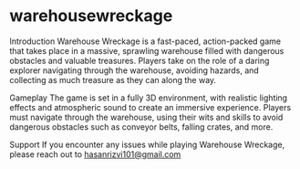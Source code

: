 # warehousewreckage

Introduction
Warehouse Wreckage is a fast-paced, action-packed game that takes place in a massive, sprawling warehouse filled with dangerous obstacles and valuable treasures.
Players take on the role of a daring explorer navigating through the warehouse, avoiding hazards, and collecting as much treasure as they can along the way.

Gameplay
The game is set in a fully 3D environment, with realistic lighting effects and atmospheric sound to create an immersive experience.
Players must navigate through the warehouse, using their wits and skills to avoid dangerous obstacles such as conveyor belts, falling crates, and more.

Support
If you encounter any issues while playing Warehouse Wreckage, please reach out to hasanrizvi101@gmail.com

